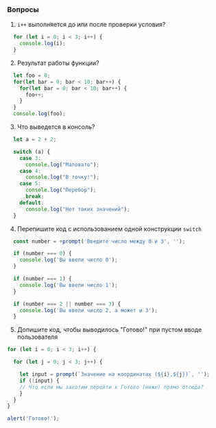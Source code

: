 ### Вопросы

1. `i++` выполняется до или после проверки условия?

```javascript
  for (let i = 0; i < 3; i++) {
    console.log(i);
  }
```

2. Результат работы функции?

```javascript
  let foo = 0;
  for(let bar = 0; bar < 10; bar++) {
    for(let bar = 0; bar < 10; bar++) {
      foo++;
    }
  }
  console.log(foo);
```


3. Что выведется в консоль?

```javascript
  let a = 2 + 2;

  switch (a) {
    case 3:
      console.log("Маловато");
    case 4:
      console.log("В точку!");
    case 5:
      console.log("Перебор");
      break;
    default:
      console.log("Нет таких значений");
  }
```

4. Перепишите код с использованием одной конструкции `switch`

```javascript
  const number = +prompt('Введите число между 0 и 3', '');

  if (number === 0) {
    console.log('Вы ввели число 0');
  }

  if (number === 1) {
    console.log('Вы ввели число 1');
  }

  if (number === 2 || number === 3) {
    console.log('Вы ввели число 2, а может и 3');
  }
```

5. Допишите код, чтобы выводилось "Готово!" при пустом вводе пользователя

```javascript
for (let i = 0; i < 3; i++) {

  for (let j = 0; j < 3; j++) {

    let input = prompt(`Значение на координатах (${i},${j})`, '');
    if (!input) {
    // Что если мы захотим перейти к Готово (ниже) прямо отсюда?
    }
  }
}

alert('Готово!');
```

